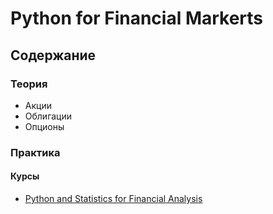 # Python for Financial Markerts

## Содержание

### Теория

- Акции
- Облигации
- Опционы

### Практика

#### Курсы

- [Python and Statistics for Financial Analysis](ipynb/python_and_statistics_for_financial_analysis.ipynb)